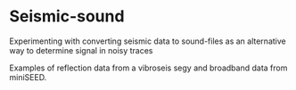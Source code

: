 # Seismic-sound

Experimenting with converting seismic data to sound-files as an alternative way to determine signal in noisy traces

Examples of reflection data from a vibroseis segy and broadband data from miniSEED. 
